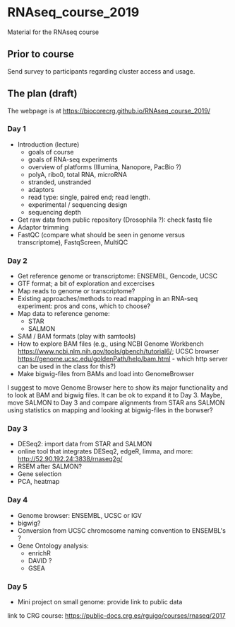 # RNAseq_course_2019
Material for the RNAseq course

## Prior to course
Send survey to participants regarding cluster access and usage.

## The plan (draft)
The webpage is at https://biocorecrg.github.io/RNAseq_course_2019/ 

### Day 1
* Introduction (lecture)
  * goals of course
  * goals of RNA-seq experiments
  * overview of platforms (Illumina, Nanopore, PacBio ?)
  * polyA, ribo0, total RNA, microRNA
  * stranded, unstranded
  * adaptors
  * read type: single, paired end; read length.
  * experimental / sequencing design
  * sequencing depth
* Get raw data from public repository (Drosophila ?): check fastq file
* Adaptor trimming
* FastQC (compare what should be seen in genome versus transcriptome), FastqScreen, MultiQC

### Day 2
* Get reference genome or transcriptome: ENSEMBL, Gencode, UCSC
* GTF format; a bit of exploration and excercises 
* Map reads to genome or transcriptome? 
* Existing approaches/methods to read mapping in an RNA-seq experiment: pros and cons, which to choose?
* Map data to reference genome:
  * STAR
  * SALMON
* SAM / BAM formats (play with samtools)
* How to explore BAM files (e.g., using NCBI Genome Workbench https://www.ncbi.nlm.nih.gov/tools/gbench/tutorial6/; UCSC browser https://genome.ucsc.edu/goldenPath/help/bam.html - which http server can be used in the class for this?)
* Make bigwig-files from BAMs and load into GenomeBrowser

I suggest to move Genome Browser here to show its major functionality and to look at BAM and bigwig files. It can be ok to expand it to Day 3. Maybe, move SALMON to Day 3 and compare alignments from STAR ans SALMON using statistics on mapping and looking at bigwig-files in the borwser? 

### Day 3
* DESeq2: import data from STAR and SALMON
* online tool that integrates DESeq2, edgeR, limma, and more: http://52.90.192.24:3838/rnaseq2g/
* RSEM after SALMON?
* Gene selection
* PCA, heatmap

### Day 4
* Genome browser: ENSEMBL, UCSC or IGV
* bigwig?
* Conversion from UCSC chromosome naming convention to ENSEMBL's ?
* Gene Ontology analysis:
  * enrichR
  * DAVID ?
  * GSEA

### Day 5
* Mini project on small genome: provide link to public data

link to CRG course:  https://public-docs.crg.es/rguigo/courses/rnaseq/2017

